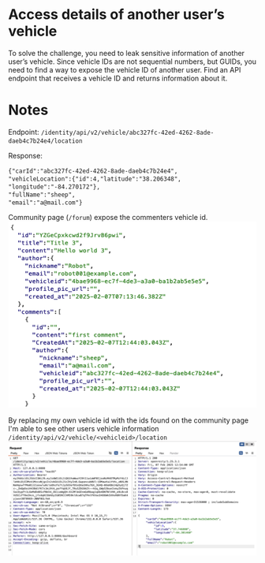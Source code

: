 # Access details of another user’s vehicle

To solve the challenge, you need to leak sensitive information of another user’s vehicle.
Since vehicle IDs are not sequential numbers, but GUIDs, you need to find a way to expose the vehicle ID of another user.
Find an API endpoint that receives a vehicle ID and returns information about it.

# Notes

Endpoint: `/identity/api/v2/vehicle/abc327fc-42ed-4262-8ade-daeb4c7b24e4/location`

Response:

```
{"carId":"abc327fc-42ed-4262-8ade-daeb4c7b24e4",
"vehicleLocation":{"id":4,"latitude":"38.206348",
"longitude":"-84.270172"},
"fullName":"sheep",
"email":"a@mail.com"}
```

Community page (`/forum`) expose the commenters vehicle id.
![response from community posts api](<CleanShot 2025-02-07 at 23.55.49.png>)

By replacing my own vehicle id with the ids found on the community page I'm able to see other users vehicle information `/identity/api/v2/vehicle/<vehicleid>/location` ![response when replace the vehicle id](<CleanShot 2025-02-07 at 23.59.19.png>)
